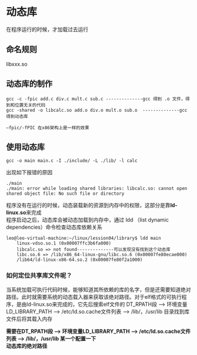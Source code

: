 # 动态库
在程序运行的时候，才加载过去运行  

## 命名规则
libxxx.so  

## 动态库的制作
```
gcc -c -fpic add.c div.c mult.c sub.c --------------gcc 得到 .o 文件，得到和位置无关的代码
gcc -shared -o libcalc.so add.o div.o mult.o sub.o  --------------gcc 得到动态库

–fpic/-fPIC 在x86架构上是一样的效果
```
## 使用动态库
```
gcc -o main main.c -I ./include/ -L ./lib/ -l calc
```
出现如下报错的原因
```
./main
./main: error while loading shared libraries: libcalc.so: cannot open shared object file: No such file or directory
```
程序没有在运行的时候，动态装载新的资源到内存中的权限，这部分是靠**ld-linux.so**来完成  
程序启动之后，动态库会被动态加载到内存中，通过 ldd （list dynamic dependencies）命令检查动态库依赖关系  
```
leo@leo-virtual-machine:~/linux/lession04/library$ ldd main
	linux-vdso.so.1 (0x00007ffc3b6fa000)
	libcalc.so => not found--------------可以发现没有找到这个动态库
	libc.so.6 => /lib/x86_64-linux-gnu/libc.so.6 (0x00007fe80ecae000)
	/lib64/ld-linux-x86-64.so.2 (0x00007fe80f2a1000)

```

### 如何定位共享库文件呢？
当系统加载可执行代码时候，能够知道其所依赖的库的名字，但是还需要知道绝对路径。此时就需要系统的动态载入器来获取该绝对路径。对于elf格式的可执行程序，是由ld-linux.so来完成的，它先后搜索elf文件的 DT_RPATH段 ——> 环境变量LD_LIBRARY_PATH ——> /etc/ld.so.cache文件列表 ——> /lib/，/usr/lib
目录找到库文件后将其载入内存

**需要在DT_RPATH段 ——> 环境变量LD_LIBRARY_PATH ——> /etc/ld.so.cache文件列表 ——> /lib/，/usr/lib 某一个配置一下  
动态库的绝对路径** 
